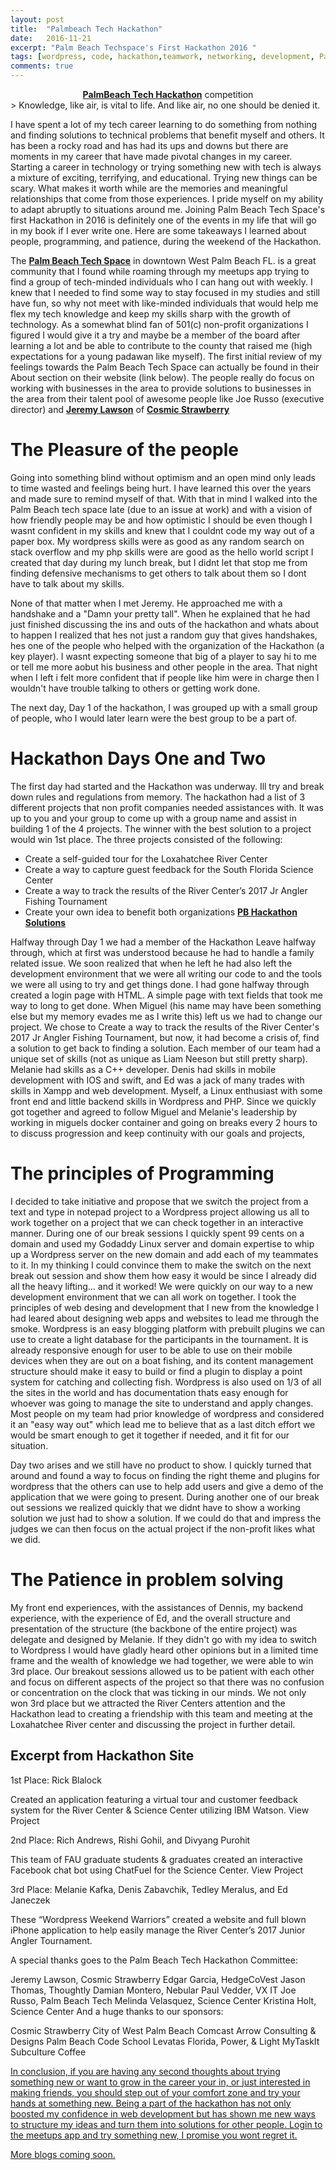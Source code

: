```yaml
---
layout: post
title:  "Palmbeach Tech Hackathon"
date:   2016-11-21
excerpt: "Palm Beach Techspace's First Hackathon 2016 "
tags: [wordpress, code, hackathon,teamwork, networking, development, Palm Beach]
comments: true
---
```


<center><a href="https://palmbeachtech.org/2016-palm-beach-tech-hackathon/"><b>PalmBeach Tech Hackathon</b></a> competition</center>
> Knowledge, like air, is vital to life. And like air, no one should be denied it.

I have spent a lot of my tech career learning to do something from nothing and finding solutions
to technical problems that benefit myself and others. It has been a rocky road and has had its ups and downs but there are moments
in my career that have made pivotal changes in my career.
Starting a career in technology or trying something new with tech is always a mixture of exciting, terrifying, and educational.
Trying new things can be scary. What makes it worth while are the memories and meaningful relationships
that come from those experiences. I pride myself on my ability to adapt abruptly to situations around me.
Joining Palm Beach Tech Space's first Hackathon in 2016 is definitely one of the events in my life that will go in my book if I ever write one. Here are some takeaways I learned about people, programming, and patience, during the weekend of the Hackathon.


The <a href="https://palmbeachtech.org/about-palm-beach-tech/"><b>Palm Beach Tech Space</b></a> in downtown West Palm Beach FL. is a great community that I found while roaming through my meetups app
trying to find a group of tech-minded individuals who I can hang out with weekly.
I knew that I needed to find some way to stay focused in my studies and still have fun, so why not meet with like-minded individuals that would help me flex my tech knowledge and keep my skills sharp with the growth of technology.
As a somewhat blind fan of 501(c) non-profit organizations I figured I would give it a try and maybe be a member of the board after learning a lot and be able to contribute to the county that raised me (high expectations for a young padawan like myself). The first initial review of my feelings towards the Palm Beach Tech Space can actually be found in their About section on their website (link below). The people really do focus on working with businesses in the area to provide solutions to businesses in the area from their talent pool of awesome people like Joe Russo (executive director) and <a href="https://www.linkedin.com/in/jermbo"><b>Jeremy Lawson</b></a> of <a href="http://cosmicstrawberry.com/"><b>Cosmic Strawberry</b></a>


# The Pleasure of the people

 Going into something blind without optimism and an open mind only leads to time wasted and feelings being hurt. I have learned this over the years and made sure to remind myself of that. With that in mind I walked into the Palm Beach tech space late (due to an issue at work) and with a vision of how friendly people may be and how optimistic I should be even though I wasnt confident in my skills and knew that I couldnt code my way out of a paper box. My wordpress skills were as good as any random search on stack overflow and my php skills were are good as the hello world script I created that day during my lunch break, but I didnt let that stop me from finding defensive mechanisms to get others to talk about them so I dont have to talk about my skills.

 None of that matter when I met Jeremy. He approached me with a handshake and a "Damn your pretty tall". When he explained that he had just finished discussing the ins and outs of the hackathon and whats about to happen I realized that hes not just a random guy that gives handshakes, hes one of the people who helped with the organization of the Hackathon (a key player). I wasnt expecting someone that big of a player to say hi to me or tell me more aobut his business and other people in the area. That night when I left i felt more confident that if people like him were in charge then I wouldn't have trouble talking to others or getting work done.

 The next day, Day 1 of the hackathon, I was grouped up with a small group of people, who I would later learn were the best group to be a part of.

# Hackathon Days One and Two
The first day had started and the Hackathon was underway. Ill try and break down rules and regulations from memory. The hackathon had a list of 3 different projects that non profit companies needed assistances with. It was up to you and your group to come up with a group name and assist in building 1 of the 4 projects. The winner with the best solution to a project would win 1st place. The three projects consisted of the following:

 * Create a self-guided tour for the Loxahatchee River Center
 * Create a way to capture guest feedback for the South Florida Science Center
 * Create a way to track the results of the River Center’s 2017 Jr Angler Fishing Tournament
 * Create your own idea to benefit both organizations
<a href="https://palmbeachtech.org/tag/hackathon/"><b>PB Hackathon Solutions</b></a>


Halfway through Day 1 we had a member of the Hackathon Leave halfway through, which at first was understood because he had to handle a family related issue. We soon realized that when he left he had also left the development environment that we were all writing our code to and the tools we were all using to try and get things done. I had gone halfway through created a login page with HTML. A simple page with text fields that took me way to long to get done. When Miguel (his name may have been something else but my memory evades me as I write this) left us we had to change our project. We chose to Create a way to track the results of the River Center's 2017 Jr Angler Fishing Tournament, but now, it had become a crisis of, find a solution to get back to finding a solution. Each member of our team had a unique set of skills (not as unique as Liam Neeson but still pretty sharp). Melanie had skills as a C++ developer. Denis had skills in mobile development with IOS and swift, and Ed was a jack of many trades with skills in Xampp and web development. Myself, a Linux enthusiast with some front end and little backend skills in Wordpress and PHP. Since we quickly got together and agreed to follow Miguel and Melanie's leadership by working in miguels docker container and going on breaks every 2 hours to to discuss progression and keep continuity with our goals and projects,
# The principles of Programming
I decided to take initiative and propose that we switch the project from a text and type in notepad project to a Wordpress project allowing us all to work together on a project that we can check together in an interactive manner. During one of our break sessions I quickly spent 99 cents on a domain and used my Godaddy Linux server and domain expertise to whip up a Wordpress server on the new domain and add each of my teammates to it. In my thinking I could convince them to make the switch on the next break out session and show them how easy it would be since I already did all the heavy lifting... and it worked! We were quickly on our way to a new development environment that we can all work on together.
I took the principles of web desing and development that I new from the knowledge I had leared about designing web apps and websites to lead me through the smoke. Wordpress is an easy blogging platform with prebuilt plugins we can use to create a light database for the participants in the tournament. It is already responsive enough for user to be able to use on their mobile devices when they are out on a boat fishing, and its content management structure should make it easy to build or find a plugin to display a point system for catching and collecting fish. Wordpress is also used on 1/3 of all the sites in the world and has documentation thats easy enough for whoever was going to manage the site to understand and apply changes. Most people on my team had prior knowledge of wordpress and considered it an "easy way out" which lead me to believe that as a last ditch effort we would be smart enough to get it together if needed, and it fit for our situation.

Day two arises and we still have no product to show. I quickly turned that around and found a way to focus on finding the right theme and plugins for wordpress that the others can use to help add users and give a demo of the application that we were going to present. During another one of our break out sessions we realized quickly that we didnt have to show a working solution we just had to show a solution. If we could do that and impress the judges we can then focus on the actual project if the non-profit likes what we did.

# The Patience in problem solving
My front end experiences, with the assistances of Dennis, my backend experience, with the experience of Ed, and the overall structure and presentation of the structure (the backbone of the entire project) was delegate and designed by Melanie. If they didn't go with my idea to switch to Wordpress I would have gladly heard other opinions but in a limited time frame and the wealth of knowledge we had together, we were able to win 3rd place.
Our breakout sessions allowed us to be patient with each other and focus on different aspects of the project so that there was no confusion or concentration on the clock that was ticking in our minds.
We not only won 3rd place but we attracted the River Centers attention and the Hackathon lead to creating a friendship with this team and meeting at the Loxahatchee River center and discussing the project in further detail.

## Excerpt from Hackathon Site
1st Place: Rick Blalock

Created an application featuring a virtual tour and customer feedback system for the River Center & Science Center utilizing IBM Watson. View Project

2nd Place: Rich Andrews, Rishi Gohil, and Divyang Purohit

This team of FAU graduate students & graduates created an interactive Facebook chat bot using ChatFuel for the Science Center. View Project

3rd Place: Melanie Kafka, Denis Zabavchik, Tedley Meralus, and Ed Janeczek

These “Wordpress Weekend Warriors” created a website and full blown iPhone application to help easily manage the River Center’s 2017 Junior Angler Tournament.

A special thanks goes to the Palm Beach Tech Hackathon Committee:

Jeremy Lawson, Cosmic Strawberry
Edgar Garcia, HedgeCoVest
Jason Thomas, Thoughtly
Damian Montero, Nebular
Paul Vedder, VX IT
Joe Russo, Palm Beach Tech
Melinda Velasquez, Science Center
Kristina Holt, Science Center
And a huge thanks to our sponsors:

Cosmic Strawberry
City of West Palm Beach
Comcast
Arrow Consulting & Designs
Palm Beach Code School
Levatas
Florida, Power, & Light
MyTaskIt
Subculture Coffee

<a href="https://palmbeachtech.org/tag/hackathon/">


In conclusion, if you are having any second thoughts about trying something new or want to grow in the career your in, or just interested in making friends, you should step out of your comfort zone and try your hands at something new. Being a part of the hackathon has not only boosted my confidence in web development but has shown me new ways to structure my ideas and turn them into solutions for other people. Login to the meetups app and try something new, I promise you wont regret it.

More blogs coming soon.
